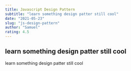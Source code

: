 ```yaml
---
title: Javascript Design Pattern
subtitle: "learn something design patter still cool"
date: "2021-05-23"
slug: "js-design-pattern"
author: "Samuel"
rating: 4.5
---
```


## learn something design patter still cool

learn something design patter still cool